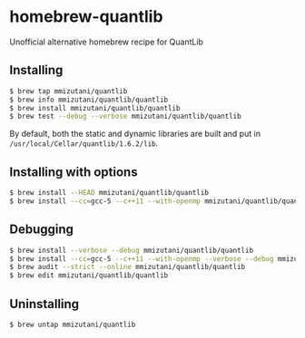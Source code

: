 # homebrew-quantlib

Unofficial alternative homebrew recipe for QuantLib

## Installing

```sh
$ brew tap mmizutani/quantlib
$ brew info mmizutani/quantlib/quantlib
$ brew install mmizutani/quantlib/quantlib
$ brew test --debug --verbose mmizutani/quantlib/quantlib
```

By default, both the static and dynamic libraries are built and put in `/usr/local/Cellar/quantlib/1.6.2/lib`.


## Installing with options

```sh
$ brew install --HEAD mmizutani/quantlib/quantlib
$ brew install --cc=gcc-5 --c++11 --with-openmp mmizutani/quantlib/quantlib
```

## Debugging

```sh
$ brew install --verbose --debug mmizutani/quantlib/quantlib
$ brew install --cc=gcc-5 --c++11 --with-openmp --verbose --debug mmizutani/quantlib/quantlib
$ brew audit --strict --online mmizutani/quantlib/quantlib
$ brew edit mmizutani/quantlib/quantlib
```

## Uninstalling

```sh
$ brew untap mmizutani/quantlib
```